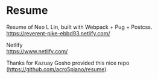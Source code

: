# Resume

Resume of Neo L Lin, built with Webpack + Pug + Postcss.<br />
https://reverent-pike-ebbd93.netlify.com/<br />

Netlify<br />
https://www.netlify.com/<br />

Thanks for Kazuay Gosho provided this nice repo (https://github.com/acro5piano/resume).
